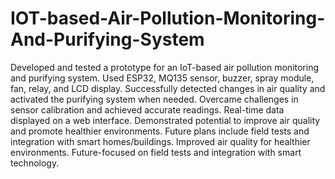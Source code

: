 # IOT-based-Air-Pollution-Monitoring-And-Purifying-System

Developed and tested a prototype for an IoT-based air pollution monitoring and purifying system. Used ESP32, MQ135 sensor, buzzer, spray module, fan, relay, and LCD display. 
Successfully detected changes in air quality and activated the purifying system when needed. 
Overcame challenges in sensor calibration and achieved accurate readings. Real-time data displayed on a web interface. 
Demonstrated potential to improve air quality and promote healthier environments.
Future plans include field tests and integration with smart homes/buildings.
Improved air quality for healthier environments. Future-focused on field tests and integration with smart technology.
